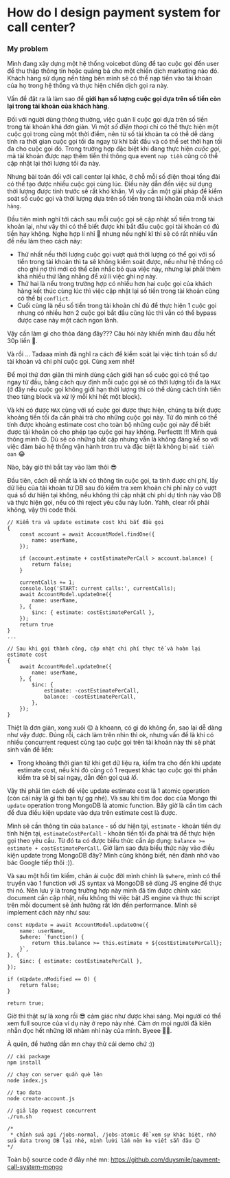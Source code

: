# How do I design payment system for call center?

### My problem

Mình đang xây dựng một hệ thống voicebot dùng để tạo cuộc gọi đến user để thu thập thông tin hoặc quảng bá cho một chiến dịch marketing nào đó. Khách hàng sử dụng nền tảng bên mình sẽ có thể nạp tiền vào tài khoản của họ trong hệ thống và thực hiện chiến dịch gọi ra này.

Vấn đề đặt ra là làm sao để **giới hạn số lượng cuộc gọi dựa trên số tiền còn lại trong tài khoản của khách hàng**.

Đối với người dùng thông thường, việc quản lí cuộc gọi dựa trên số tiền trong tài khoản khá đơn giản. Vì một *số điện thoại* chỉ có thể thực hiện một cuộc gọi trong cùng một thời điểm, nên từ số tài khoản ta có thể dễ dàng tính ra thời gian cuộc gọi tối đa ngay từ khi bắt đầu và có thể set thời hạn tối đa cho cuộc gọi đó. Trong trường hợp đặc biệt khi đang thực hiện *cuộc gọi*, mà tài khoản được nạp thêm tiền thì thông qua event `nạp tiền` cũng có thể cập nhật lại thời lượng tối đa này.

Nhưng bài toán đối với call center lại khác, ở chỗ mỗi số điện thoại tổng đài có thể tạo được nhiều cuộc gọi cùng lúc. Điều này dẫn đến việc sử dụng thời lượng được tính trước sẽ rất khó khăn. Vì vậy cần một giải pháp để kiểm soát số cuộc gọi và thời lượng dựa trên số tiền trong tài khoản của mỗi `khách hàng`.

Đầu tiên mình nghĩ tới cách sau mỗi cuộc gọi sẽ cập nhật số tiền trong tài khoản lại, như vậy thì có thể biết được khi bắt đầu cuộc gọi tài khoản có đủ tiền hay không. Nghe hợp lí nhỉ 🤔 nhưng nếu nghĩ kĩ thì sẽ có rất nhiều vấn đề nếu làm theo cách này:
- Thứ nhất nếu thời lượng cuộc gọi vượt quá thời lượng có thể gọi với số tiền trong tài khoản thì ta sẽ không kiểm soát được, nếu như hệ thống có cho ghi nợ thì mới có thể cân nhắc bỏ qua việc này, nhưng lại phải thêm khá nhiều thứ lằng nhằng để xử lí việc ghi nợ này.
- Thứ hai là nếu trong trường hợp có nhiều hơn hai cuộc gọi của khách hàng kết thúc cùng lúc thì việc cập nhật lại số tiền trong tài khoản cũng có thể bị `conflict`.
- Cuối cùng là nếu số tiền trong tài khoản chỉ đủ để thực hiện 1 cuộc gọi nhưng có nhiều hơn 2 cuộc gọi bắt đầu cũng lúc thì vẫn có thể bypass được case này một cách ngon lành.

Vậy cần làm gì cho thỏa đáng đây??? Câu hỏi này khiến mình đau đầu hết 30p liền 🤯.

Và rồi ... Tadaaa mình đã nghĩ ra cách để kiểm soát lại việc tính toán số dư tài khoản và chi phí cuộc gọi.
Cùng xem nhé!

Để mọi thứ đơn giản thì mình dùng cách giới hạn số cuộc gọi có thể tạo ngay từ đầu, bằng cách quy định mỗi cuộc gọi sẽ có thời lượng tối đa là `MAX` (ở đây nếu cuộc gọi không giới hạn thời lượng thì có thể dùng cách tính tiền theo từng block và xử lý mỗi khi hết một block).

Và khi có được `MAX` cùng với số cuộc gọi được thực hiện, chúng ta biết được khoảng tiền tối đa cần phải trả cho những cuộc gọi này. Từ đó mình có thể tính được khoảng estimate cost cho toàn bộ những cuộc gọi này để biết được tài khoản có cho phép tạo cuộc gọi hay không. Perfecttt !!! Mình quá thông minh 😌. Dù sẽ có những bất cập nhưng vẫn là không đáng kể so với việc đảm bảo hệ thống vận hành trơn tru và đặc biệt là không bị `mất tiền oan` 😂

Nào, bây giờ thì bắt tay vào làm thôi 😎

Đầu tiên, cách dễ nhất là khi có thông tin cuộc gọi, ta tính được chi phí, lấy dữ liệu của tài khoản từ DB sau đó kiểm tra xem khoản chi phí này có vượt quá số dư hiện tại không, nếu không thì cập nhật chi phí dự tính này vào DB và thực hiện gọi, nếu có thì reject yêu cầu này luôn. Yahh, clear rồi phải không, vậy thì code thôi.

```
// Kiểm tra và update estimate cost khi bắt đầu gọi
{
	const account = await AccountModel.findOne({
		name: userName,
	});

	if (account.estimate + costEstimatePerCall > account.balance) {
		return false;
	}

	currentCalls += 1;
	console.log('START: current calls:', currentCalls);
	await AccountModel.updateOne({
		name: userName,
	}, {
		$inc: { estimate: costEstimatePerCall },
	});
	return true
}
...

// Sau khi gọi thành công, cập nhật chi phí thực tế và hoàn lại estimate cost
{
	await AccountModel.updateOne({
		name: userName,
	}, {
		$inc: {
			estimate: -costEstimatePerCall,
			balance: -costEstimatePerCall,
		},
	});
}
```

Thiệt là đơn giản, xong xuôi 😌 à khoann, có gì đó không ổn, sao lại dễ dàng như vậy được.
Đúng rồi, cách làm trên nhìn thì ok, nhưng vấn đề là khi có nhiều concurrent request cùng tạo cuộc gọi trên tài khoản này thì sẽ phát sinh vấn đề liền:
- Trong khoảng thời gian từ khi get dữ liệu ra, kiểm tra cho đến khi update estimate cost, nếu khi đó cũng có 1 request khác tạo cuộc gọi thì phần kiểm tra sẽ bị sai ngay, dẫn đến gọi quá *lố*.

Vậy thì phải tìm cách để việc update estimate cost là 1 atomic operation (còn cái này là gì thì bạn tự gg nhé). Và sau khi tìm đọc doc của Mongo thì `update` operation trong MongoDB là atomic function. Bây giờ là cần tìm cách để đưa điều kiện update vào dựa trên estimate cost là được.

Mình sẽ cần thông tin của `balance` - số dư hiện tại, `estimate` - khoản tiền dự tính hiện tại, `estimateCostPerCall` - khoản tiền tối đa phải trả để thực hiện gọi theo yêu cầu. Từ đó ta có được biểu thức cần áp dụng: `balance >= estimate + costEstimatePerCall`. Giờ làm sao đưa biểu thức này vào điều kiện update trong MongoDB đây? Mình cũng không biết, nên đành nhờ vào bác Google tiếp thôi :)).

Và sau một hồi tìm kiếm, chân ái cuộc đời mình chính là `$where`, mình có thể truyền vào 1 function với JS syntax và MongoDB sẽ dùng JS engine để thực thi nó. Nên lưu ý là trong trường hợp này mình đã tìm được chính xác document cần cập nhật, nếu không thì việc bật JS engine và thực thi script trên mỗi document sẽ ảnh hưởng rất lớn đến performance. Mình sẽ implement cách này như sau:
```
const nUpdate = await AccountModel.updateOne({
	name: userName,
	$where: `function() {
		return this.balance >= this.estimate + ${costEstimatePerCall};
	}`,
}, {
	$inc: { estimate: costEstimatePerCall },
});

if (nUpdate.nModified == 0) {
	return false;
}

return true;
```

Giờ thì thật sự là xong rồi 😎 cảm giác như được khai sáng. Mọi người có thể xem full source của ví dụ này ở repo này nhé. Cảm ơn mọi người đã kiên nhẫn đọc hết những lời nhảm nhí này của mình. Byeee 👮‍♀️.

À quên, để hướng dẫn mn chạy thử cái demo chứ :))
```
// cài package
npm install

// chạy con server quần què lên
node index.js

// tạo data
node create-account.js

// giả lập request concurrent
./run.sh

/*
 * chỉnh sửa api /jobs-normal, /jobs-atomic để xem sự khác biệt, nhớ sửa data trong DB lại nhé, mình lười lắm nên ko viết sẵn đâu 😌
*/
```

Toàn bộ source code ở đây nhé mn: https://github.com/duysmile/payment-call-system-mongo

